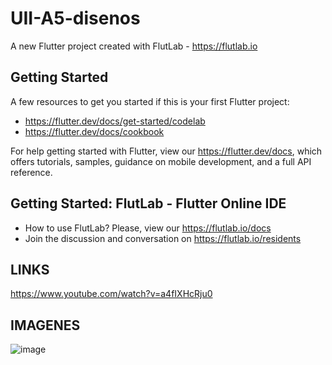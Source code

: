 # UII-A5-disenos

A new Flutter project created with FlutLab - https://flutlab.io

## Getting Started

A few resources to get you started if this is your first Flutter project:

- https://flutter.dev/docs/get-started/codelab
- https://flutter.dev/docs/cookbook

For help getting started with Flutter, view our
https://flutter.dev/docs, which offers tutorials,
samples, guidance on mobile development, and a full API reference.

## Getting Started: FlutLab - Flutter Online IDE

- How to use FlutLab? Please, view our https://flutlab.io/docs
- Join the discussion and conversation on https://flutlab.io/residents
## LINKS
https://www.youtube.com/watch?v=a4fIXHcRju0
## IMAGENES
![image](https://github.com/GuerreroA128/Ull-A5-disenos/assets/143743819/58592484-48b0-4459-b38c-58ac237419d6)
